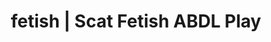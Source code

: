 ---
categories:
- POV Erotica
- Lingerie Art
- Erotic Audiobooks
- ABDL Play
- Sapphic Desires
image: /assets/images/1747714220209.jpg
layout: post
schema:
  description: Premium adult content featuring ABDL Play, Scat Fetish. High-quality
    artwork with sensual themes.
  keywords:
  - Nerdy Seduction
  - ABDL Play
  - Sapphic Desires
  - Alt Aesthetic
  - Shibari
  - Erotic Audiobooks
  - Scat Fetish
  name: 1747714220209 | ABDL Play Scat Fetish
  type: VisualArtwork
seo:
  description: Featured content with exclusive Scat Fetish, ABDL Play. HD images available.
  keywords: Scat Fetish, ABDL Play
  og_image: /assets/images/1747714220209.jpg
  schema_type: VisualArtwork
tags:
- '#fetish'
- ABDL Play
- Scat Fetish
title: fetish | Scat Fetish ABDL Play
---